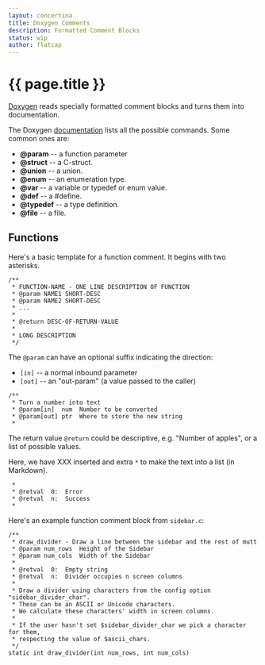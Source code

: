 ```yaml
---
layout: concertina
title: Doxygen Comments
description: Formatted Comment Blocks
status: wip
author: flatcap
---
```


# {{ page.title }}

[Doxygen](https://www.stack.nl/~dimitri/doxygen/) reads specially formatted
comment blocks and turns them into documentation.

The Doxygen
[documentation](https://www.stack.nl/~dimitri/doxygen/manual/commands.html)
lists all the possible commands. Some common ones are:

- **@param**   -- a function parameter
- **@struct**  -- a C-struct.
- **@union**   -- a union.
- **@enum**    -- an enumeration type.
- **@var**     -- a variable or typedef or enum value.
- **@def**     -- a #define.
- **@typedef** -- a type definition.
- **@file**    -- a file.

## Functions

Here's a basic template for a function comment. It begins with two asterisks.

```
/**
 * FUNCTION-NAME - ONE LINE DESCRIPTION OF FUNCTION
 * @param NAME1 SHORT-DESC
 * @param NAME2 SHORT-DESC
 * ...
 *
 * @return DESC-OF-RETURN-VALUE
 *
 * LONG DESCRIPTION
 */
```

The `@param` can have an optional suffix indicating the direction:

- `[in]`  -- a normal inbound parameter
- `[out]` -- an "out-param" (a value passed to the caller)

```
/**
 * Turn a number into text
 * @param[in]  num  Number to be converted
 * @param[out] ptr  Where to store the new string
 *
```

The return value `@return` could be descriptive, e.g. "Number of apples", or
a list of possible values.

Here, we have XXX inserted and extra `*` to make the text into a list (in
Markdown).

```
 *
 * @retval  0:  Error
 * @retval  n:  Success
 *
```

Here's an example function comment block from `sidebar.c`:

```
/**
 * draw_divider - Draw a line between the sidebar and the rest of mutt
 * @param num_rows  Height of the Sidebar
 * @param num_cols  Width of the Sidebar
 *
 * @retval  0:  Empty string
 * @retval  n:  Divider occupies n screen columns
 *
 * Draw a divider using characters from the config option "sidebar_divider_char".
 * These can be an ASCII or Unicode characters.
 * We calculate these characters' width in screen columns.
 *
 * If the user hasn't set $sidebar_divider_char we pick a character for them,
 * respecting the value of $ascii_chars.
 */
static int draw_divider(int num_rows, int num_cols)
```

